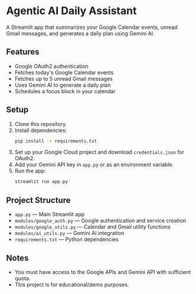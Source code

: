# Agentic AI Daily Assistant

A Streamlit app that summarizes your Google Calendar events, unread Gmail messages, and generates a daily plan using Gemini AI.

## Features
- Google OAuth2 authentication
- Fetches today's Google Calendar events
- Fetches up to 5 unread Gmail messages
- Uses Gemini AI to generate a daily plan
- Schedules a focus block in your calendar

## Setup
1. Clone this repository.
2. Install dependencies:
   ```bash
   pip install -r requirements.txt
   ```
3. Set up your Google Cloud project and download `credentials.json` for OAuth2.
4. Add your Gemini API key in `app.py` or as an environment variable.
5. Run the app:
   ```bash
   streamlit run app.py
   ```

## Project Structure
- `app.py` — Main Streamlit app
- `modules/google_auth.py` — Google authentication and service creation
- `modules/google_utils.py` — Calendar and Gmail utility functions
- `modules/ai_utils.py` — Gemini AI integration
- `requirements.txt` — Python dependencies

## Notes
- You must have access to the Google APIs and Gemini API with sufficient quota.
- This project is for educational/demo purposes.
